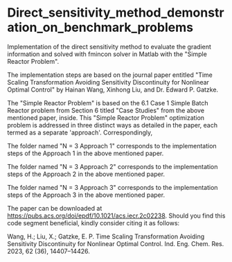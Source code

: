 # Direct_sensitivity_method_demonstration_on_benchmark_problems

Implementation of the direct sensitivity method to evaluate the gradient information and solved with fmincon solver in Matlab with the "Simple Reactor Problem". 

The implementation steps are based on the journal paper entitled "Time Scaling Transformation Avoiding Sensitivity Discontinuity for Nonlinear Optimal Control" by Hainan Wang, Xinhong Liu, and Dr. Edward P. Gatzke. 

The "Simple Reactor Problem" is based on the 6.1 Case 1 Simple Batch Reactor problem from Section 6 titled "Case Studies" from the above mentioned paper, inside. This "Simple Reactor Problem" optimization problem is addressed in three distinct ways as detailed in the paper, each termed as a separate 'approach'. Correspondingly, 

The folder named "N = 3 Approach 1" corresponds to the implementation steps of the Approach 1 in the above mentioned paper. 

The folder named "N = 3 Approach 2" corresponds to the implementation steps of the Approach 2 in the above mentioned paper. 

The folder named "N = 3 Approach 3" corresponds to the implementation steps of the Approach 3 in the above mentioned paper. 

The paper can be downloaded at https://pubs.acs.org/doi/epdf/10.1021/acs.iecr.2c02238. Should you find this code segment beneficial, kindly consider citing it as follows:

Wang, H.; Liu, X.; Gatzke, E. P. Time Scaling Transformation Avoiding Sensitivity Discontinuity for Nonlinear Optimal Control. Ind. Eng. Chem. Res. 2023, 62 (36), 14407–14426.


